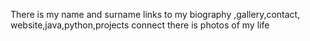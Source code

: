 There is my name and surname 
links to my biography ,gallery,contact, website,java,python,projects connect
there is photos of my life
